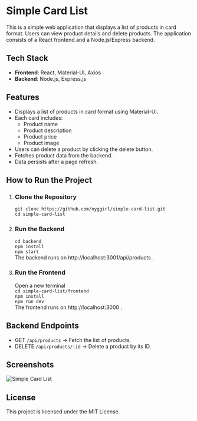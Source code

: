 # Simple Card List
This is a simple web application that displays a list of products in card format. Users can view product details and delete products. The application consists of a React frontend and a Node.js/Express backend.

## Tech Stack
- **Frontend**: React, Material-UI, Axios
- **Backend**: Node.js, Express.js

## Features
- Displays a list of products in card format using Material-UI.
- Each card includes:
  - Product name
  - Product description
  - Product price
  - Product image
- Users can delete a product by clicking the delete button.
- Fetches product data from the backend.
- Data persists after a page refresh.

## How to Run the Project
1. ### Clone the Repository
   `git clone https://github.com/nyggirl/simple-card-list.git`<br>
   `cd simple-card-list`
2. ### Run the Backend
   `cd backend`<br>
   `npm install`<br>
   `npm start`<br>
   The backend runs on http://localhost:3001/api/products .
3. ### Run the Frontend
   Open a new terminal<br>
   `cd simple-card-list/frontend`<br>
   `npm install`<br>
   `npm run dev`<br>
   The frontend runs on http://localhost:3000 .

## Backend Endpoints
- GET `/api/products` → Fetch the list of products.
- DELETE `/api/products/:id` → Delete a product by its ID.

## Screenshots
![Simple Card List](https://i.postimg.cc/8PBF4Bzz/Screenshot-2025-02-06-at-12-17-08-PM.png)

## License
This project is licensed under the MIT License.
